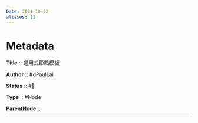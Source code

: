 ```yaml
---
Date: 2021-10-22
aliases: []
---
```


# Metadata

**Title** :: 通用式節點模板

**Author** :: #dPaulLai

**Status** :: #🌱

**Type** :: #Node

**ParentNode** ::

---
